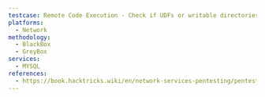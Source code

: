 ```yaml
---
testcase: Remote Code Execution - Check if UDFs or writable directories can be abused to gain RCE on the host
platforms: 
  - Network
methodology: 
  - BlackBox
  - GreyBox
services:
  - MYSQL
references:
  - https://book.hacktricks.wiki/en/network-services-pentesting/pentesting-mysql.html
---
```

